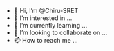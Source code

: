 - 👋 Hi, I’m @Chiru-SRET
- 👀 I’m interested in ...
- 🌱 I’m currently learning ...
- 💞️ I’m looking to collaborate on ...
- 📫 How to reach me ...

<!---
Chiru-SRET/Chiru-SRET is a ✨ special ✨ repository because its `README.md` (this file) appears on your GitHub profile.
You can click the Preview link to take a look at your changes.
--->
